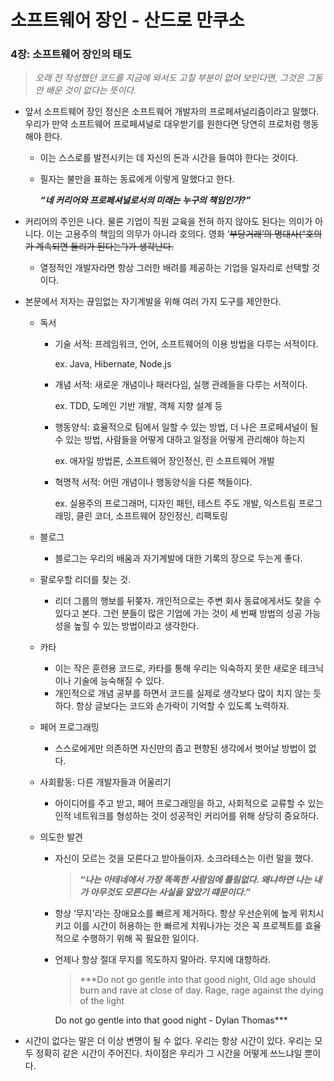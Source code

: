 # 소프트웨어 장인 - 산드로 만쿠소

### 4장: 소프트웨어 장인의 태도

> *오래 전 작성했던 코드를 지금에 와서도 고칠 부분이 없어 보인다면, 그것은 그동안 배운 것이 없다는 뜻이다.*
> 
- 앞서 소프트웨어 장인 정신은 소프트웨어 개발자의 프로페셔널리즘이라고 말했다. 우리가 만약 소프트웨어 프로페셔널로 대우받기를 원한다면 당연히 프로처럼 행동해야 한다.
    - 이는 스스로를 발전시키는 데 자신의 돈과 시간을 들여야 한다는 것이다.
    - 필자는 불만을 표하는 동료에게 이렇게 말했다고 한다.
        
        ***“네 커리어와 프로페셔널로서의 미래는 누구의 책임인가?”***
        
- 커리어의 주인은 나다. 물론 기업이 직원 교육을 전혀 하지 않아도 된다는 의미가 아니다. 이는 고용주의 책임의 의무가 아니라 호의다. 영화 ‘~~부당거래’의 명대사(“호의가 계속되면 둘리가 된다는”)가 생각난다.~~
    - 열정적인 개발자라면 항상 그러한 배려를 제공하는 기업을 일자리로 선택할 것이다.
- 본문에서 저자는 끊임없는 자기계발을 위해 여러 가지 도구를 제안한다.
    - 독서
        - 기술 서적: 프레임워크, 언어, 소프트웨어의 이용 방법을 다루는 서적이다.
            
            ex. Java, Hibernate, Node.js
            
        - 개념 서적: 새로운 개념이나 패러다임, 실행 관례들을 다루는 서적이다.
            
            ex. TDD, 도메인 기반 개발, 객체 지향 설계 등
            
        - 행동양식: 효율적으로 팀에서 일할 수 있는 방법, 더 나은 프로페셔널이 될 수 있는 방법, 사람들을 어떻게 대하고 일정을 어떻게 관리해야 하는지
            
            ex. 애자일 방법론, 소프트웨어 장인정신, 린 소프트웨어 개발
            
        - 혁명적 서적: 어떤 개념이나 행동양식을 다룬 책들이다.
            
            ex. 실용주의 프로그래머, 디자인 패턴, 테스트 주도 개발, 익스트림 프로그래밍, 클린 코더, 소프트웨어 장인정신, 리팩토링
            
    - 블로그
        - 블로그는 우리의 배움과 자기계발에 대한 기록의 장으로 두는게 좋다.
    - 팔로우할 리더를 찾는 것.
        - 리더 그룹의 행보를 뒤쫒자. 개인적으로는 주변 회사 동료에게서도 찾을 수 있다고 본다. 그런 분들이 많은 기업에 가는 것이 세 번째 방법의 성공 가능성을 높힐 수 있는 방법이라고 생각한다.
    - 카타
        - 이는 작은 훈련용 코드로, 카타를 통해 우리는 익숙하지 못한 새로운 테크닉이나 기술에 능숙해질 수 있다.
        - 개인적으로 개념 공부를 하면서 코드를 실제로 생각보다 많이 치지 않는 듯 하다. 항상 글보다는 코드와 손가락이 기억할 수 있도록 노력하자.
    - 페어 프로그래밍
        - 스스로에게만 의존하면 자신만의 좁고 편향된 생각에서 벗어날 방법이 없다.
    - 사회활동: 다른 개발자들과 어울리기
        - 아이디어를 주고 받고, 페어 프로그래밍을 하고, 사회적으로 교류할 수 있는 인적 네트워크를 형성하는 것이 성공적인 커리어를 위해 상당히 중요하다.
    - 의도한 발견
        - 자신이 모르는 것을 모른다고 받아들이자. 소크라테스는 이런 말을 했다.
            
            > ***“나는 아테네에서 가장 똑똑한 사람임에 틀림없다. 
            왜냐하면 나는 내가 아무것도 모른다는 사실을 알았기 떄문이다.”***
            > 
        - 항상 ‘무지'라는 장애요소를 빠르게 제거하다. 항상 우선순위에 높게 위치시키고 이를 시간이 허용하는 한 빠르게 치워나가는 것은 꼭 프로젝트를 효율적으로 수행하기 위해 꼭 필요한 일이다.
        - 언제나 항상 절대 무지를 목도하지 말아라. 무지에 대항하라.
            
            > ***Do not  go gentle into that good night,
            Old age should burn and rave at close of day.
            Rage, rage against the dying of the light
            
            Do not go gentle into that good night  - Dylan Thomas***
            > 
- 시간이 없다는 말은 더 이상 변명이 될 수 없다. 우리는 항상 시간이 있다. 우리는 모두 정확히 같은 시간이 주어진다. 차이점은 우리가 그 시간을 어떻게 쓰느냐일 뿐이다.